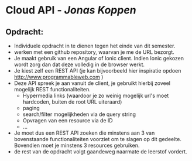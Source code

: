 # Cloud API - *Jonas Koppen*

## Opdracht:
* Individuele opdracht in te dienen tegen het einde van dit semester.
* werken met een github repository, waarvan je me de URL bezorgt.
* Je maakt gebruik van een Angular of Ionic client. Indien Ionic gekozen wordt zorg dan dat deze volledig in de browser werkt.
* Je kiest zelf een REST API (je kan bijvoorbeeld hier inspiratie opdoen http://www.programmableweb.com )
* Deze API spreek je aan vanuit de client, je gebruikt hierbij zoveel mogelijk REST functionaliteiten.
    * Hypermedia links (waardoor je zo weinig mogelijk url's moet hardcoden, buiten de root URL uiteraard)
    * paging
    * search/filter mogelijkheden via de query string
    * Opvragen van een resource via de ID
    * ...
* Je moet dus een REST API zoeken die minstens aan 3 van bovenstaande functionaliteiten voorziet om te slagen op dit gedeelte. Bovendien moet je minstens 3 resources gebruiken.
* de rest van de opdracht volgt gaandeweg naarmate de leerstof vordert.
